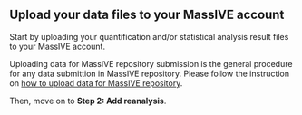 
## Upload your data files to your MassIVE account

Start by uploading your quantification and/or statistical analysis result files to your MassIVE account.

Uploading data for MassIVE repository submission is the general procedure for any data submittion in MassIVE repository.
Please follow the instruction on [how to upload data for MassIVE repository](https://ccms-ucsd.github.io/MassIVEDocumentation/submit_data/).

Then, move on to **Step 2: Add reanalysis**.